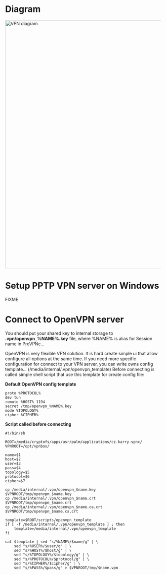 # Diagram #

<a href='http://prevpnc.googlecode.com/svn/wiki/images/howto_setup.svg'><img src='http://prevpnc.googlecode.com/svn/wiki/images/howto_setup.png' alt='VPN diagram' width='800' /></a>


# Setup PPTP VPN server on Windows #

FIXME

# Connect to OpenVPN server #

You should put your shared key to internal storage to **.vpn/openvpn`_`%NAME%.key** file, where %NAME% is alias for Session name in PreVPNc...

OpenVPN is very flexible VPN solution. It is hard create simple ui that allow configure all options at the same time. If you need more specific configuration for connect to your VPN server, you can write owns config template... (/media/internal/.vpn/openvpn\_template) Before connecting is called simple shell script that use this template for create config file:

**Default OpenVPN config template**
```
proto %PROTOCOL%
dev tun 
remote %HOST% 1194
secret /tmp/openvpn_%NAME%.key
mode %TOPOLOGY%
cipher %CIPHER%
```

**Script called before connecting**
```
#!/bin/sh

ROOT=/media/cryptofs/apps/usr/palm/applications/cz.karry.vpnc/
VPNROOT=/opt/vpnbox/

name=$1
host=$2
user=$3
pass=$4
topology=$5
protocol=$6
cipher=$7

cp /media/internal/.vpn/openvpn_$name.key $VPNROOT/tmp/openvpn_$name.key
cp /media/internal/.vpn/openvpn_$name.crt $VPNROOT/tmp/openvpn_$name.crt
cp /media/internal/.vpn/openvpn_$name.ca.crt $VPNROOT/tmp/openvpn_$name.ca.crt

template=$ROOT/scripts/openvpn_template
if [ -f /media/internal/.vpn/openvpn_template ] ; then
    template=/media/internal/.vpn/openvpn_template
fi

cat $template | sed "s/%NAME%/$name/g" | \
    sed "s/%USER%/$user/g" | \
    sed "s/%HOST%/$host/g" | \
    sed "s/%TOPOLOGY%/$topology/g" | \
    sed "s/%PROTOCOL%/$protocol/g" | \ 
    sed "s/%CIPHER%/$cipher/g" | \ 
    sed "s/%PASS%/$pass/g" > $VPNROOT/tmp/$name.vpn
```